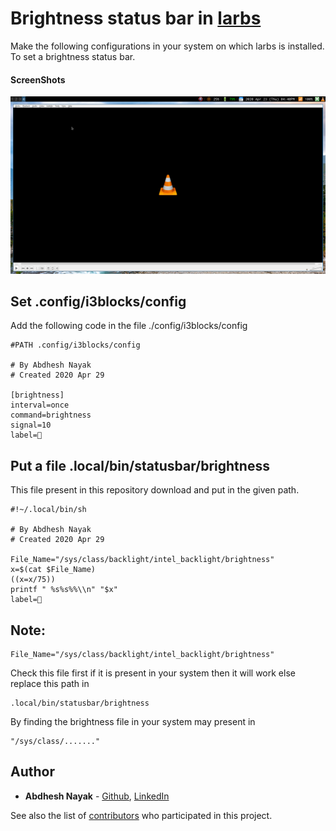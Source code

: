 # Brightness status bar in [larbs](https://github.com/LukeSmithxyz/LARBS)

Make the following configurations in your system on which larbs is installed. To set a brightness status bar.


#### ScreenShots

![Image of the Main Screen](snaps/1.png)


## Set .config/i3blocks/config

Add the following code in the file ./config/i3blocks/config


```
#PATH .config/i3blocks/config

# By Abdhesh Nayak
# Created 2020 Apr 29

[brightness]
interval=once
command=brightness
signal=10
label=🔆

```

## Put a file .local/bin/statusbar/brightness

This file present in this repository download and put in the given path.

```
#!~/.local/bin/sh

# By Abdhesh Nayak
# Created 2020 Apr 29

File_Name="/sys/class/backlight/intel_backlight/brightness"
x=$(cat $File_Name)
((x=x/75))
printf " %s%s%%\\n" "$x"
label=🔆

```

## Note:

```
File_Name="/sys/class/backlight/intel_backlight/brightness"
```
Check this file first if it is present in your system then it will work else replace this path in 

```
.local/bin/statusbar/brightness
```

By finding the brightness file in your system may present in 

```
"/sys/class/......."
```
## Author
* **Abdhesh Nayak** - [Github](https://github.com/abdheshnayak), [LinkedIn](https://www.linkedin.com/in/abdhesh-nayak/)

See also the list of [contributors](https://github.com/abdheshnayak/larbs-brightness-statusbar/graphs/contributors) who participated in this project.
